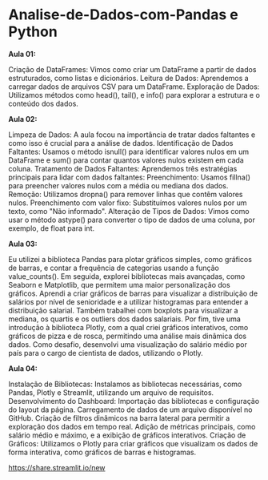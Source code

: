 # Analise-de-Dados-com-Pandas e Python
**Aula 01:**

Criação de DataFrames: Vimos como criar um DataFrame a partir de dados estruturados, como listas e dicionários.
Leitura de Dados: Aprendemos a carregar dados de arquivos CSV para um DataFrame.
Exploração de Dados: Utilizamos métodos como head(), tail(), e info() para explorar a estrutura e o conteúdo dos dados.

**Aula 02:**

Limpeza de Dados: A aula focou na importância de tratar dados faltantes e como isso é crucial para a análise de dados.
Identificação de Dados Faltantes: Usamos o método isnull() para identificar valores nulos em um DataFrame e sum() para contar quantos valores nulos existem em cada coluna.
Tratamento de Dados Faltantes: Aprendemos três estratégias principais para lidar com dados faltantes:
Preenchimento: Usamos fillna() para preencher valores nulos com a média ou mediana dos dados.
Remoção: Utilizamos dropna() para remover linhas que contêm valores nulos.
Preenchimento com valor fixo: Substituímos valores nulos por um texto, como "Não informado".
Alteração de Tipos de Dados: Vimos como usar o método astype() para converter o tipo de dados de uma coluna, por exemplo, de float para int.



**Aula 03:**

Eu utilizei a biblioteca Pandas para plotar gráficos simples, como gráficos de barras, e contar a frequência de categorias usando a função value_counts(). Em seguida, explorei bibliotecas mais avançadas, como Seaborn e Matplotlib, que permitem uma maior personalização dos gráficos.
Aprendi a criar gráficos de barras para visualizar a distribuição de salários por nível de senioridade e a utilizar histogramas para entender a distribuição salarial. Também trabalhei com boxplots para visualizar a mediana, os quartis e os outliers dos dados salariais.
Por fim, tive uma introdução à biblioteca Plotly, com a qual criei gráficos interativos, como gráficos de pizza e de rosca, permitindo uma análise mais dinâmica dos dados. Como desafio, desenvolvi uma visualização do salário médio por país para o cargo de cientista de dados, utilizando o Plotly.





**Aula 04:** 

Instalação de Bibliotecas: Instalamos as bibliotecas necessárias, como Pandas, Plotly e Streamlit, utilizando um arquivo de requisitos.
Desenvolvimento do Dashboard:
Importação das bibliotecas e configuração do layout da página.
Carregamento de dados de um arquivo disponível no GitHub.
Criação de filtros dinâmicos na barra lateral para permitir a exploração dos dados em tempo real.
Adição de métricas principais, como salário médio e máximo, e a exibição de gráficos interativos.
Criação de Gráficos: Utilizamos o Plotly para criar gráficos que visualizam os dados de forma interativa, como gráficos de barras e histogramas.


https://share.streamlit.io/new
